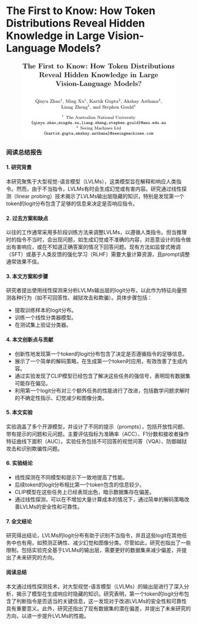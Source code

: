 # The First to Know: How Token Distributions Reveal Hidden Knowledge in Large Vision-Language Models?

<figure><img src="../.gitbook/assets/image (2) (1) (1) (1) (1) (1) (1).png" alt=""><figcaption></figcaption></figure>

### 阅读总结报告

#### 1. 研究背景

本研究聚焦于大型视觉-语言模型（LVLMs），这类模型旨在解释和响应人类指令。然而，由于不当指令，LVLMs有时会生成幻觉或有害内容。研究通过线性探测（linear probing）技术揭示了LVLMs输出层隐藏的知识，特别是发现第一个token的logit分布包含了足够的信息来决定是否响应指令。

#### 2. 过去方案和缺点

以往的工作通常采用多阶段训练方法来调整LVLMs，以遵循人类指令。但当推理时的指令不当时，会出现问题，如生成幻觉或不准确的内容，对恶意设计的指令做出有害响应，或在不知道正确答案的情况下回答问题。现有方法如监督式微调（SFT）或基于人类反馈的强化学习（RLHF）需要大量计算资源，且prompt调整通常效果不佳。

#### 3. 本文方案和步骤

研究者提出使用线性探测来分析LVLMs输出层的logit分布，以此作为特征向量预测各种行为（如不可回答性、越狱攻击和欺骗）。具体步骤包括：

* 提取训练样本的logit分布。
* 训练一个线性分类器模型。
* 在测试集上验证分类器。

#### 4. 本文创新点与贡献

* 创新性地发现第一个token的logit分布包含了决定是否遵循指令的足够信息。
* 展示了一个简单的解码策略，在生成第一个token时应用，有效改善了生成内容。
* 通过实验发现了CLIP模型已经包含了解决这些任务的强信号，表明现有数据集可能存在偏见。
* 利用第一个logit分布对三个额外任务的性能进行了改进，包括数学问题求解时的不确定性指示、幻觉减少和图像分类。

#### 5. 本文实验

实验涵盖了多个开源模型，并设计了不同的提示（prompts），包括开放性问题、带有提示的问题和元问题。主要评估指标为准确率（ACC）、F1分数和接收者操作特征曲线下面积（AUC）。实验任务包括不可回答的视觉问答（VQA）、防御越狱攻击和识别欺骗性问题。

#### 6. 实验结论

* 线性探测在不同模型和提示下一致地提高了性能。
* 后续token的logit分布相比第一个token包含的信息较少。
* CLIP模型在这些任务上已经表现出色，暗示数据集存在偏差。
* 通过线性探测，可以在不增加大量计算成本的情况下，通过简单的解码策略改善LVLMs的安全性和可靠性。

#### 7. 全文结论

研究得出结论，LVLMs的logit分布有助于识别不当指令，并且这些logit在其他任务中也有用，如预测正确性、减少幻觉和图像分类。尽管如此，研究也指出了一些限制，包括实验完全基于LVLMs的输出层，需要更好的数据集来减少偏差，并提出了未来研究的方向。

#### 阅读总结

本文通过线性探测技术，对大型视觉-语言模型（LVLMs）的输出层进行了深入分析，揭示了模型在生成响应时隐藏的知识。研究表明，第一个token的logit分布包含了判断指令是否适当的关键信息，这一发现对于改进LVLMs的安全性和可靠性具有重要意义。此外，研究还指出了现有数据集的潜在偏差，并提出了未来研究的方向，以进一步提升LVLMs的性能。
